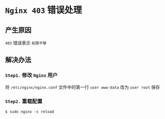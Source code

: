 # `Nginx 403` 错误处理

## 产生原因

`403` 错误表示 `权限不够`

## 解决办法

### `Step1.` 修改 `Nginx` 用户

将 `/etc/nginx/nginx.conf` 文件中的第一行 `user www-data` 改为 `user root` 保存

### `Step2.` 重载配置

```shell
$ sudo nginx -s reload
```
